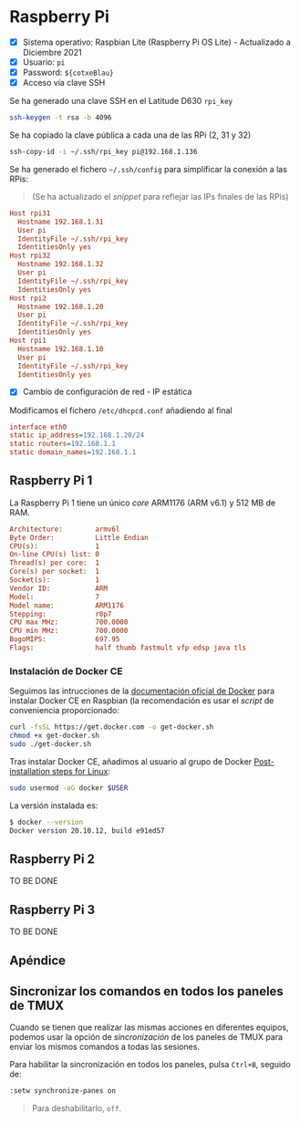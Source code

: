 # Raspberry Pi

- [x] Sistema operativo: Raspbian Lite (Raspberry Pi OS Lite) - Actualizado a Diciembre 2021
- [x] Usuario: `pi`
- [x] Password: `${cotxeBlau}`
- [x] Acceso vía clave SSH

Se ha generado una clave SSH en el Latitude D630 `rpi_key`

```bash
ssh-keygen -t rsa -b 4096
```

Se ha copiado la clave pública a cada una de las RPi (2, 31 y 32)

```bash
ssh-copy-id -i ~/.ssh/rpi_key pi@192.168.1.136
```

Se ha generado el fichero `~/.ssh/config` para simplificar la conexión a las RPis:

> (Se ha actualizado el *snippet* para reflejar las IPs finales de las RPis) 

```ini
Host rpi31
  Hostname 192.168.1.31
  User pi
  IdentityFile ~/.ssh/rpi_key
  IdentitiesOnly yes
Host rpi32
  Hostname 192.168.1.32
  User pi
  IdentityFile ~/.ssh/rpi_key
  IdentitiesOnly yes
Host rpi2
  Hostname 192.168.1.20
  User pi
  IdentityFile ~/.ssh/rpi_key
  IdentitiesOnly yes
Host rpi1
  Hostname 192.168.1.10
  User pi
  IdentityFile ~/.ssh/rpi_key
  IdentitiesOnly yes
```

- [x] Cambio de configuración de red - IP estática

Modificamos el fichero `/etc/dhcpcd.conf` añadiendo al final

```ini
interface eth0
static ip_address=192.168.1.20/24
static routers=192.168.1.1
static domain_names=192.168.1.1
```

## Raspberry Pi 1

La Raspberry Pi 1 tiene un único *core* ARM1176 (ARM v6.1) y 512 MB de RAM.

```ini
Architecture:        armv6l
Byte Order:          Little Endian
CPU(s):              1
On-line CPU(s) list: 0
Thread(s) per core:  1
Core(s) per socket:  1
Socket(s):           1
Vendor ID:           ARM
Model:               7
Model name:          ARM1176
Stepping:            r0p7
CPU max MHz:         700.0000
CPU min MHz:         700.0000
BogoMIPS:            697.95
Flags:               half thumb fastmult vfp edsp java tls
```

### Instalación de Docker CE

Seguimos las intrucciones de la [documentación oficial de Docker](https://docs.docker.com/engine/install/debian/#install-using-the-convenience-script) para instalar Docker CE en Raspbian (la recomendación es usar el *script* de conveniencia proporcionado:

```bash
curl -fsSL https://get.docker.com -o get-docker.sh
chmod +x get-docker.sh
sudo ./get-docker.sh
```

Tras instalar Docker CE, añadimos al usuario al grupo de Docker [Post-installation steps for Linux](https://docs.docker.com/engine/install/linux-postinstall/):

```bash
sudo usermod -aG docker $USER
```

La versión instalada es:

```bash
$ docker --version
Docker version 20.10.12, build e91ed57
```

## Raspberry Pi 2

TO BE DONE

## Raspberry Pi 3

TO BE DONE

## Apéndice

## Sincronizar los comandos en todos los paneles de TMUX

Cuando se tienen que realizar las mismas acciones en diferentes equipos, podemos usar la opción de *sincronización* de los paneles de TMUX para enviar los mismos comandos a todas las sesiones.

Para habilitar la sincronización en todos los paneles, pulsa `Ctrl+B`, seguido de:

```bash
:setw synchronize-panes on
```

> Para deshabilitarlo, `off`.

